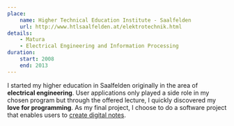 ```yaml
---
place:
    name: Higher Technical Education Institute - Saalfelden
    url: http://www.htlsaalfelden.at/elektrotechnik.html
details:
    - Matura
    - Electrical Engineering and Information Processing
duration:
    start: 2008
    end: 2013
---
```

I started my higher education in Saalfelden originally in the area of **electrical engineering**.
User applications only played a side role in my chosen program but through the offered lecture,
I quickly discovered my **love for programming**. As my final project,
I choose to do a software project that enables users to [create digital notes][mynoteboard].

[mynoteboard]: /projects#mynoteboard

